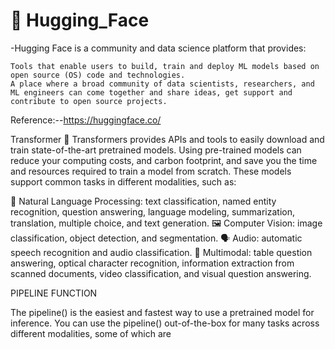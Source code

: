 # 🤗 Hugging_Face
-Hugging Face is a community and data science platform that provides:

    Tools that enable users to build, train and deploy ML models based on open source (OS) code and technologies.
    A place where a broad community of data scientists, researchers, and ML engineers can come together and share ideas, get support and contribute to open source projects.
Reference:--https://huggingface.co/

Transformer
🤗 Transformers provides APIs and tools to easily download and train state-of-the-art pretrained models. Using pre-trained models can reduce your computing costs, and carbon footprint, and save you the time and resources required to train a model from scratch. These models support common tasks in different modalities, such as:

📝 Natural Language Processing: text classification, named entity recognition, question answering, language modeling, summarization, translation, multiple choice, and text generation.
🖼️ Computer Vision: image classification, object detection, and segmentation.
🗣️ Audio: automatic speech recognition and audio classification.
🐙 Multimodal: table question answering, optical character recognition, information extraction from scanned documents, video classification, and visual question answering.

PIPELINE FUNCTION

The pipeline() is the easiest and fastest way to use a pretrained model for inference. You can use the pipeline() out-of-the-box for many tasks across different modalities, some of which are 



